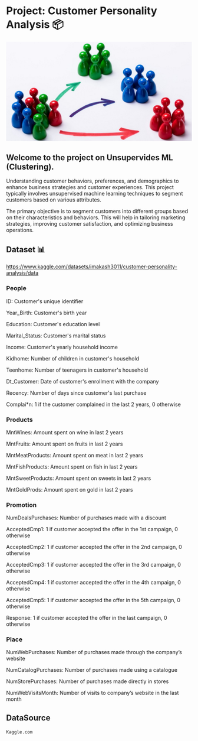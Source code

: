 # **Project: Customer Personality Analysis** 📦
![Customer Personality Analysis](images/customer_clustering.jpeg)
## Welcome to the project on Unsupervides ML (Clustering).
Understanding customer behaviors, preferences, and demographics to enhance business strategies and customer experiences. 
This project typically involves unsupervised machine learning techniques to segment customers based on various attributes.

The primary objective is to segment customers into different groups based on their characteristics and behaviors. 
This will help in tailoring marketing strategies, improving customer satisfaction, and optimizing business operations.

## **Dataset** 📊
https://www.kaggle.com/datasets/imakash3011/customer-personality-analysis/data
### People

ID: Customer's unique identifier 

Year_Birth: Customer's birth year

Education: Customer's education level

Marital_Status: Customer's marital status

Income: Customer's yearly household income

Kidhome: Number of children in customer's household

Teenhome: Number of teenagers in customer's household

Dt_Customer: Date of customer's enrollment with the company

Recency: Number of days since customer's last purchase

Complai*n: 1 if the customer complained in the last 2 years, 0 otherwise


### Products

MntWines: Amount spent on wine in last 2 years

MntFruits: Amount spent on fruits in last 2 years

MntMeatProducts: Amount spent on meat in last 2 years

MntFishProducts: Amount spent on fish in last 2 years

MntSweetProducts: Amount spent on sweets in last 2 years

MntGoldProds: Amount spent on gold in last 2 years


### Promotion

NumDealsPurchases: Number of purchases made with a discount

AcceptedCmp1: 1 if customer accepted the offer in the 1st campaign, 0 otherwise

AcceptedCmp2: 1 if customer accepted the offer in the 2nd campaign, 0 otherwise

AcceptedCmp3: 1 if customer accepted the offer in the 3rd campaign, 0 otherwise

AcceptedCmp4: 1 if customer accepted the offer in the 4th campaign, 0 otherwise

AcceptedCmp5: 1 if customer accepted the offer in the 5th campaign, 0 otherwise

Response: 1 if customer accepted the offer in the last campaign, 0 otherwise

### Place

NumWebPurchases: Number of purchases made through the company’s website

NumCatalogPurchases: Number of purchases made using a catalogue

NumStorePurchases: Number of purchases made directly in stores

NumWebVisitsMonth: Number of visits to company’s website in the last month

## **DataSource**
    Kaggle.com
